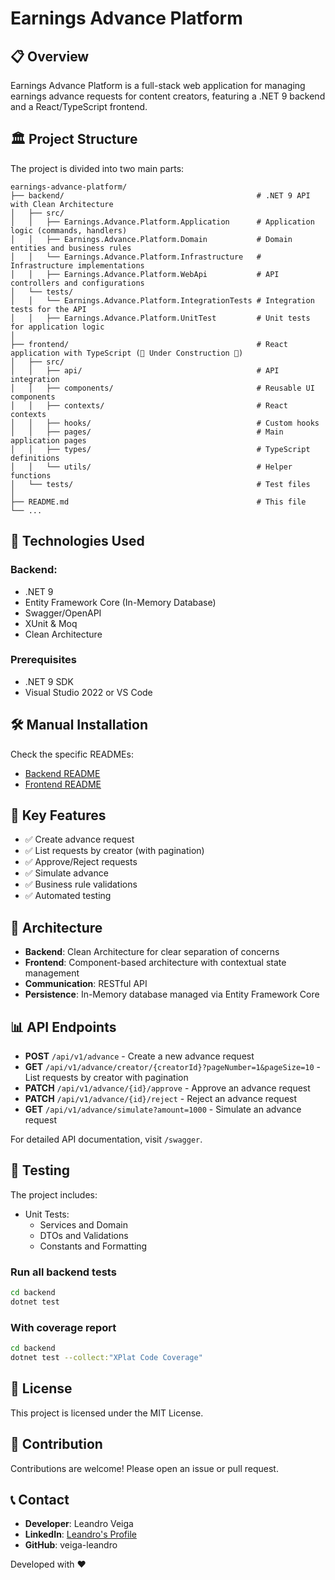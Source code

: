 # Earnings Advance Platform

## 📋 Overview

Earnings Advance Platform is a full-stack web application for managing earnings advance requests for content creators, featuring a .NET 9 backend and a React/TypeScript frontend.


## 🏛️ Project Structure

The project is divided into two main parts:

```
earnings-advance-platform/
├── backend/                                           # .NET 9 API with Clean Architecture
│   ├── src/
│   │   ├── Earnings.Advance.Platform.Application      # Application logic (commands, handlers)
│   │   ├── Earnings.Advance.Platform.Domain           # Domain entities and business rules
│   │   └── Earnings.Advance.Platform.Infrastructure   # Infrastructure implementations
│   │   ├── Earnings.Advance.Platform.WebApi           # API controllers and configurations
│   └── tests/ 
│   │   └── Earnings.Advance.Platform.IntegrationTests # Integration tests for the API
│   │   ├── Earnings.Advance.Platform.UnitTest         # Unit tests for application logic
│
├── frontend/                                          # React application with TypeScript (🚧 Under Construction 🚧)
│   ├── src/ 
│   │   ├── api/									   # API integration 
│   │   ├── components/								   # Reusable UI components 
│   │   ├── contexts/								   # React contexts 
│   │   ├── hooks/									   # Custom hooks 
│   │   ├── pages/									   # Main application pages 
│   │   ├── types/									   # TypeScript definitions 
│   │   └── utils/									   # Helper functions 
│   └── tests/										   # Test files 
│
├── README.md                                          # This file
└── ...
```

## 🚀 Technologies Used

### Backend:
- .NET 9
- Entity Framework Core (In-Memory Database)
- Swagger/OpenAPI
- XUnit & Moq
- Clean Architecture

### Prerequisites
- .NET 9 SDK
- Visual Studio 2022 or VS Code

## 🛠️ Manual Installation

Check the specific READMEs:
- [Backend README](backend/README.md)
- [Frontend README](frontend/README.md)

## 📱 Key Features

- ✅ Create advance request  
- ✅ List requests by creator (with pagination)  
- ✅ Approve/Reject requests  
- ✅ Simulate advance  
- ✅ Business rule validations  
- ✅ Automated testing

## 🔄 Architecture

- **Backend**: Clean Architecture for clear separation of concerns
- **Frontend**: Component-based architecture with contextual state management
- **Communication**: RESTful API
- **Persistence**: In-Memory database managed via Entity Framework Core

## 📊 API Endpoints

- **POST** `/api/v1/advance` - Create a new advance request
- **GET** `/api/v1/advance/creator/{creatorId}?pageNumber=1&pageSize=10` - List requests by creator with pagination
- **PATCH** `/api/v1/advance/{id}/approve` - Approve an advance request
- **PATCH** `/api/v1/advance/{id}/reject` - Reject an advance request
- **GET** `/api/v1/advance/simulate?amount=1000` - Simulate an advance request

For detailed API documentation, visit `/swagger`.

## 🧪 Testing

The project includes:

- Unit Tests:
  - Services and Domain
  - DTOs and Validations
  - Constants and Formatting

### Run all backend tests 

```bash
cd backend
dotnet test
```

### With coverage report
```bash
cd backend
dotnet test --collect:"XPlat Code Coverage"
```


## 📜 License

This project is licensed under the MIT License.

## 👥 Contribution

Contributions are welcome! Please open an issue or pull request.

## 📞 Contact

- **Developer**: Leandro Veiga
- **LinkedIn**: [Leandro's Profile](https://www.linkedin.com/in/leandro-camargo-da-veiga/)
- **GitHub**: veiga-leandro

Developed with ❤️
